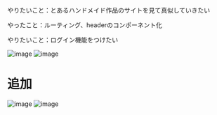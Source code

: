 やりたいこと：とあるハンドメイド作品のサイトを見て真似していきたい

やったこと：ルーティング、headerのコンポーネント化

やりたいこと：ログイン機能をつけたい

![image](https://github.com/user-attachments/assets/2f3e3323-b6e7-4351-b4bc-83dc4a5b92c9)
![image](https://github.com/user-attachments/assets/d5553c9b-acc7-4842-8d5e-bf79205f45e8)

# 追加

![image](https://github.com/user-attachments/assets/957f8cb8-d0bf-4dde-9d68-0f34a7449519)
![image](https://github.com/user-attachments/assets/1cb9c2af-7dcc-49e5-8f0d-c8e0eb5d8564)
